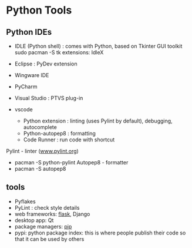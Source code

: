 # Python Tools


## Python IDEs
* IDLE (Python shell) : comes with Python, based on Tkinter GUI toolkit
sudo pacman -S tk
extensions: IdleX
* Eclipse : PyDev extension
* Wingware IDE
* PyCharm
* Visual Studio : PTVS plug-in


* vscode
  - Python extension : linting (uses Pylint by default), debugging, autocomplete
  - Python-autopep8 : formatting
  - Code Runner : run code with shortcut

Pylint - linter (www.pylint.org)
- pacman -S python-pylint
Autopep8 - formatter
- pacman -S autopep8



## tools
* Pyflakes
* PyLint : check style details
* web frameworks: [flask](flask), Django
* desktop app: Qt
* package managers: [pip](pip)
* pypi: python package index: this is where people publish their code so that it can be used by others

